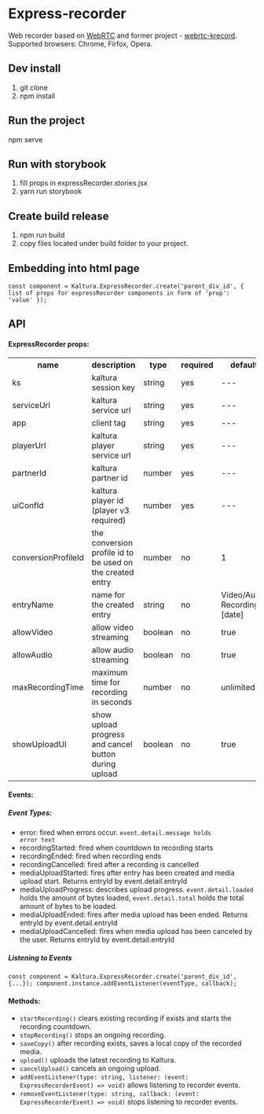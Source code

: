 # Express-recorder
Web recorder based on <a href="https://webrtc.org/">WebRTC</a> and former project - <a href="https://github.com/kaltura/webrtc-krecord">webrtc-krecord</a>.<br />
Supported browsers: Chrome, Firfox, Opera.

## Dev install
1. git clone
2. npm install

## Run the project
npm serve

## Run with storybook
1. fill props in expressRecorder.stories.jsx </br>
2. yarn run storybook

## Create build release
1. npm run build
2. copy files located under build folder to your project.

## Embedding into html page
`const component = Kaltura.ExpressRecorder.create('parent_div_id', {
       list of props for expressRecorder components in form of 'prop': 'value'
   });`

## API
#### ExpressRecorder props:
<table>
    <tr>
        <th>name</th>
        <th>description</th> 
        <th>type</th>
        <th>required</th>
        <th>default</th>
    </tr>
    <tr>
        <td>ks</td>
        <td>kaltura session key</td> 
        <td>string</td>
        <td>yes</td>
        <td>---</td>
    </tr>
    <tr>
        <td>serviceUrl</td>
        <td>kaltura service url</td> 
        <td>string</td>
        <td>yes</td>
        <td>---</td>
    </tr>
    <tr>
        <td>app</td>
        <td>client tag</td> 
        <td>string</td>
        <td>yes</td>
        <td>---</td>
    </tr>
    <tr>
        <td>playerUrl</td>
        <td>kaltura player service url</td> 
        <td>string</td>
        <td>yes</td>
        <td>---</td>
    </tr>
    <tr>
        <td>partnerId</td>
        <td>kaltura partner id</td> 
        <td>number</td>
        <td>yes</td>
        <td>---</td>
    </tr>
    <tr>
        <td>uiConfId</td>
        <td>kaltura player id (player v3 required)</td> 
        <td>number</td>
        <td>yes</td>
        <td>---</td>
    </tr>
    <tr>
        <td>conversionProfileId</td>
        <td>the conversion profile id to be used on the created entry</td> 
        <td>number</td>
        <td>no</td>
        <td>1</td>
    </tr>
    <tr>
        <td>entryName</td>
        <td>name for the created entry</td> 
        <td>string</td>
        <td>no</td>
        <td>Video/Audio Recording - [date]</td>
    </tr>
    <tr>
        <td>allowVideo</td>
        <td>allow video streaming</td> 
        <td>boolean</td>
        <td>no</td>
        <td>true</td>
    </tr>
    <tr>
        <td>allowAudio</td>
        <td>allow audio streaming</td> 
        <td>boolean</td>
        <td>no</td>
        <td>true</td>
    </tr>
    <tr>
        <td>maxRecordingTime</td>
        <td>maximum time for recording in seconds</td> 
        <td>number</td>
        <td>no</td>
        <td>unlimited</td>
    </tr>
    <tr>
        <td>showUploadUI</td>
        <td>show upload progress and cancel button during upload</td> 
        <td>boolean</td>
        <td>no</td>
        <td>true</td>
    </tr>
</table>


#### Events:
##### Event Types:
* error: fired when errors occur. <code>event.detail.message holds error text</code> 
* recordingStarted: fired when countdown to recording starts
* recordingEnded: fired when recording ends
* recordingCancelled: fired after a recording is cancelled
* mediaUploadStarted: fires after entry has been created and media upload start. Returns entryId by event.detail.entryId
* mediaUploadProgress: describes upload progress. <code>event.detail.loaded</code> holds the amount of bytes loaded, <code>event.detail.total</code> holds the total amount of bytes to be loaded.  
* mediaUploadEnded: fires after media upload has been ended. Returns entryId by event.detail.entryId
* mediaUploadCancelled: fires when media upload has been canceled by the user. Returns entryId by event.detail.entryId

##### Listening to Events
`
const component = Kaltura.ExpressRecorder.create('parent_div_id', {...});
component.instance.addEventListener(eventType, callback);
`

#### Methods:
* <code>startRecording()</code>
clears existing recording if exists and starts the recording countdown.
* <code>stopRecording()</code>
stops an ongoing recording.
* <code>saveCopy()</code>
after recording exists, saves a local copy of the recorded media.
* <code>upload()</code>
uploads the latest recording to Kaltura.
* <code>cancelUpload()</code>
cancels an ongoing upload.
* <code>addEventListener(type: string, listener: (event: ExpressRecorderEvent) => void)</code>
allows listening to recorder events.
* <code>removeEventListener(type: string, callback: (event: ExpressRecorderEvent) => void)</code>
stops listening to recorder events.

